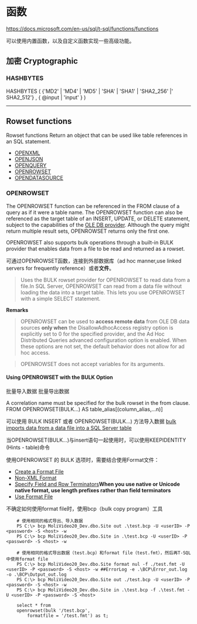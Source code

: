 # 函数 #

<https://docs.microsoft.com/en-us/sql/t-sql/functions/functions>

可以使用内置函数，以及自定义函数实现一些高级功能。

## 加密 Cryptographic ##

### HASHBYTES ###

HASHBYTES ( {'MD2' | 'MD4' | 'MD5' | 'SHA' | 'SHA1' | 'SHA2_256' |' SHA2_512'} , { @input | 'input' } ) 

***

## Rowset functions ##
Rowset functions Return an object that can be used like table references in an SQL statement.
- [OPENXML](https://docs.microsoft.com/zh-cn/sql/t-sql/functions/openxml-transact-sql)
- [OPENJSON](https://docs.microsoft.com/zh-cn/sql/t-sql/functions/openjson-transact-sql)
- [OPENQUERY](https://docs.microsoft.com/zh-cn/sql/t-sql/functions/openquery-transact-sql)
- [OPENROWSET](https://docs.microsoft.com/zh-cn/sql/t-sql/functions/openrowset-transact-sql)
- [OPENDATASOURCE](https://docs.microsoft.com/zh-cn/sql/t-sql/functions/opendatasource-transact-sql)

### OPENROWSET ###
The OPENROWSET function can be referenced in the FROM clause of a query as if it were a table name.
The OPENROWSET function can also be referenced as the target table of an INSERT, UPDATE, or DELETE statement, subject to the capabilities of the [OLE DB provider](https://msdn.microsoft.com/en-us/library/ms709836(v=vs.85).aspx).
Although the query might return multiple result sets, OPENROWSET returns only the first one. 

OPENROWSET also supports bulk operations through a built-in BULK provider that enables data from a file to be read and returned as a rowset.

可通过OPENROWSET函数，连接到外部数据库（ad hoc manner,use linked servers for frequently reference）或者**文件**。

> Uses the BULK rowset provider for OPENROWSET to read data from a file.In SQL Server, OPENROWSET can read from a data file without loading the data into a target table. This lets you use OPENROWSET with a simple SELECT statement. 

**Remarks**

> OPENROWSET can be used to **access remote data** from OLE DB data sources **only when** the DisallowAdhocAccess registry option is explicitly set to 0 for the specified provider, and the Ad Hoc Distributed Queries advanced configuration option is enabled. When these options are not set, the default behavior does not allow for ad hoc access. 

> OPENROWSET does not accept variables for its arguments. 

#### Using OPENROWSET with the BULK Option ####

批量导入数据 批量导出数据

A correlation name must be specified for the bulk rowset in the from clause. 
   FROM OPENROWSET(BULK...) AS table_alias[(column_alias,...n)]

可以使用 BULK INSERT 或者 OPENROWSET(BULK...) 方法导入数据 [bulk imports data from a data file into a SQL Server table](https://docs.microsoft.com/en-us/sql/relational-databases/import-export/import-bulk-data-by-using-bulk-insert-or-openrowset-bulk-sql-server)

当OPENROWSET(BULK...)与insert语句一起使用时，可以使用KEEPIDENTITY (Hints - table)命令

使用OPENROWSET 的 BULK 选项时，需要结合使用Format文件：
* [Create a Format File](https://docs.microsoft.com/en-us/sql/relational-databases/import-export/create-a-format-file-sql-server)
* [Non-XML Format](https://docs.microsoft.com/en-us/sql/relational-databases/import-export/non-xml-format-files-sql-server)
* [Specify Field and Row Terminators](https://docs.microsoft.com/en-us/sql/relational-databases/import-export/specify-field-and-row-terminators-sql-server)**When you use native or Unicode native format, use length prefixes rather than field terminators**
* [Use Format File](https://docs.microsoft.com/en-us/sql/relational-databases/import-export/use-a-format-file-to-bulk-import-data-sql-server)

不确定如何使用format file时，使用bcp（bulk copy program）工具

        # 使用相同的格式导出、导入数据
        PS C:\> bcp MoliVideo20_Dev.dbo.Site out .\test.bcp -U <userID> -P <password> -S <host> -w
        PS C:\> bcp MoliVideo20_Dev.dbo.Site in .\test.bcp -U <userID> -P <password> -S <host> -w

        # 使用相同的格式导出数据（test.bcp）和format file（test.fmt），然后再T-SQL中使用format file
        PS C:\> bcp MoliVideo20_Dev.dbo.Site format nul -f ./test.fmt -U <userID> -P <password> -S <host> -w ##ErrorLog -e .\BCP\Error_out.log -o .\BCP\Output_out.log
        PS C:\> bcp MoliVideo20_Dev.dbo.Site out ./test.bcp -U <userID> -P <password> -S <host> -w
        PS C:\> bcp MoliVideo20_Dev.dbo.Site in .\test.bcp -f .\test.fmt -U <userID> -P <password> -S <host>

        select * from 
        openrowset(bulk '/test.bcp', 
            formatfile = '/test.fmt') as t;